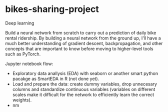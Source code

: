 # bikes-sharing-project

Deep learning

Build a neural network from scratch to carry out a prediction of daily bike rental ridership. By building a neural network from the ground up, I'll have a much better understanding of gradient descent, backpropagation, and other concepts that are important to know before moving to higher-level tools such as PyTorch.  

Jupyter notebook flow:  

- Exploratory data anallysis (EDA) with seaborn or another smart python pacakge as SmartEDA in R (not done yet).
- Load and prepare the data: create dummy variables, drop unnecesary columns and standardize continuous variables (variables on different scales make it difficult for the network to efficiently learn the correct weights).
- nm
